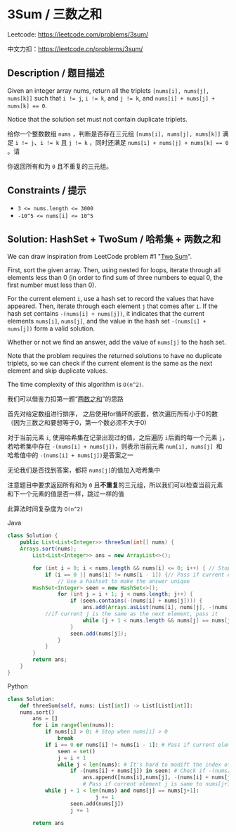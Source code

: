 # 3Sum / 三数之和

Leetcode: https://leetcode.com/problems/3sum/

中文力扣：https://leetcode.cn/problems/3sum/

## Description / 题目描述

Given an integer array nums, return all the triplets `[nums[i], nums[j], nums[k]]` such that `i != j`, `i != k`, and `j != k`, and `nums[i] + nums[j] + nums[k] == 0`.

Notice that the solution set must not contain duplicate triplets.

给你一个整数数组 `nums` ，判断是否存在三元组 `[nums[i], nums[j], nums[k]]` 满足 `i != j`、`i != k` 且 `j != k` ，同时还满足 `nums[i] + nums[j] + nums[k] == 0` 。请

你返回所有和为 `0` 且不重复的三元组。

## Constraints **/ 提示**

* `3 <= nums.length <= 3000`
* `-10^5 <= nums[i] <= 10^5`

## Solution: HashSet + TwoSum / 哈希集 + 两数之和

We can draw inspiration from LeetCode problem #1 "[Two Sum](/Solution/0001_Two_Sum.md)".

First, sort the given array. Then, using nested for loops, iterate through all elements less than 0 (in order to find sum of three numbers to equal 0, the first number must less than 0).

For the current element `i`, use a hash set to record the values that have appeared. Then, iterate through each element `j` that comes after `i`. If the hash set contains `-(nums[i] + nums[j])`, it indicates that the current elements `nums[i]`, `nums[j]`, and the value in the hash set `-(nums[i] + nums[j])` form a valid solution.

Whether or not we find an answer, add the value of `nums[j]` to the hash set.

Note that the problem requires the returned solutions to have no duplicate triplets, so we can check if the current element is the same as the next element and skip duplicate values.

The time complexity of this algorithm is `O(n^2)`.

我们可以借鉴力扣第一题“[两数之和](/Solution/0001_Two_Sum.md)”的思路

首先对给定数组进行排序， 之后使用for循环的嵌套，依次遍历所有小于0的数（因为三数之和要想等于0，第一个数必须不大于0)

对于当前元素 `i`, 使用哈希集在记录出现过的值，之后遍历 `i`后面的每一个元素 `j`，若哈希集中存在 `-(nums[i] + nums[j])`，则表示当前元素 `num[i], nums[j] `和 哈希值中的 `-(nums[i] + nums[j])`是答案之一

无论我们是否找到答案，都将 `nums[j]`的值加入哈希集中

注意题目中要求返回所有和为 `0` 且**不重复**的三元组，所以我们可以检查当前元素和下一个元素的值是否一样，跳过一样的值

此算法时间复杂度为 `O(n^2)`

Java

```java
class Solution {
    public List<List<Integer>> threeSum(int[] nums) {
	Arrays.sort(nums);
        List<List<Integer>> ans = new ArrayList<>();

        for (int i = 0; i < nums.length && nums[i] <= 0; i++) { // Stop when nums[i] > 0
            if (i == 0 || nums[i] != nums[i - 1]) {// Pass if current element is the same as the one before
              	// Use a hashset to make the answer unique
		HashSet<Integer> seen = new HashSet<>();
                for (int j = i + 1; j < nums.length; j++) {
                    if (seen.contains(-(nums[i] + nums[j]))) {
                        ans.add(Arrays.asList(nums[i], nums[j], -(nums[i] + nums[j])));
			//if current j is the same as the next element, pass it
                        while (j + 1 < nums.length && nums[j] == nums[j + 1]) j++;
                    }
                    seen.add(nums[j]);
                }
            }
        }
        return ans;
    }
}

```

Python

```python
class Solution:
    def threeSum(self, nums: List[int]) -> List[List[int]]:
	nums.sort()
        ans = []
        for i in range(len(nums)):
            if nums[i] > 0: # Stop when nums[i] > 0
                break
            if i == 0 or nums[i] != nums[i - 1]: # Pass if current element is the same as the one before
                seen = set()
                j = i + 1
                while j < len(nums): # It's hard to modift the index of the for loop in python, so it's better to use a while loop here
                    if -(nums[i] + nums[j]) in seen: # Check if -(nums[i] + nums[j]) exists
                        ans.append([nums[i],nums[j], -(nums[i] + nums[j])])
                      	# Pass if current element j is same to nums[j+1]
			while j + 1 < len(nums) and nums[j] == nums[j+1]:
                            j += 1
                    seen.add(nums[j])
                    j += 1
  
        return ans

```
